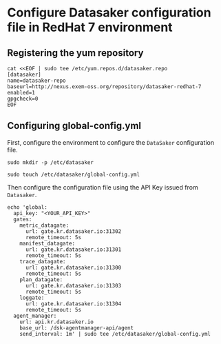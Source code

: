 # Configure Datasaker configuration file in RedHat 7 environment

## Registering the yum repository
```shell
cat <<EOF | sudo tee /etc/yum.repos.d/datasaker.repo
[datasaker]
name=datasaker-repo
baseurl=http://nexus.exem-oss.org/repository/datasaker-redhat-7
enabled=1
gpgcheck=0
EOF
```
## Configuring global-config.yml

First, configure the environment to configure the `DataSaker` configuration file.
```shell
sudo mkdir -p /etc/datasaker

sudo touch /etc/datasaker/global-config.yml
```
Then configure the configuration file using the API Key issued from `Datasaker`.
```shell
echo 'global:
  api_key: "<YOUR_API_KEY>"
  gates:
    metric_datagate:
      url: gate.kr.datasaker.io:31302
      remote_timeout: 5s
    manifest_datagate:
      url: gate.kr.datasaker.io:31301
      remote_timeout: 5s
    trace_datagate:
      url: gate.kr.datasaker.io:31300
      remote_timeout: 5s
    plan_datagate:
      url: gate.kr.datasaker.io:31303
      remote_timeout: 5s
    loggate:
      url: gate.kr.datasaker.io:31304
      remote_timeout: 5s
  agent_manager:
    url: api.kr.datasaker.io
    base_url: /dsk-agentmanager-api/agent
    send_interval: 1m' | sudo tee /etc/datasaker/global-config.yml
```
